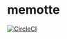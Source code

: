 # memotte

[![CircleCI](https://circleci.com/gh/emusute1212/memotte/tree/main.svg?style=svg)](https://circleci.com/gh/emusute1212/memotte/tree/main)